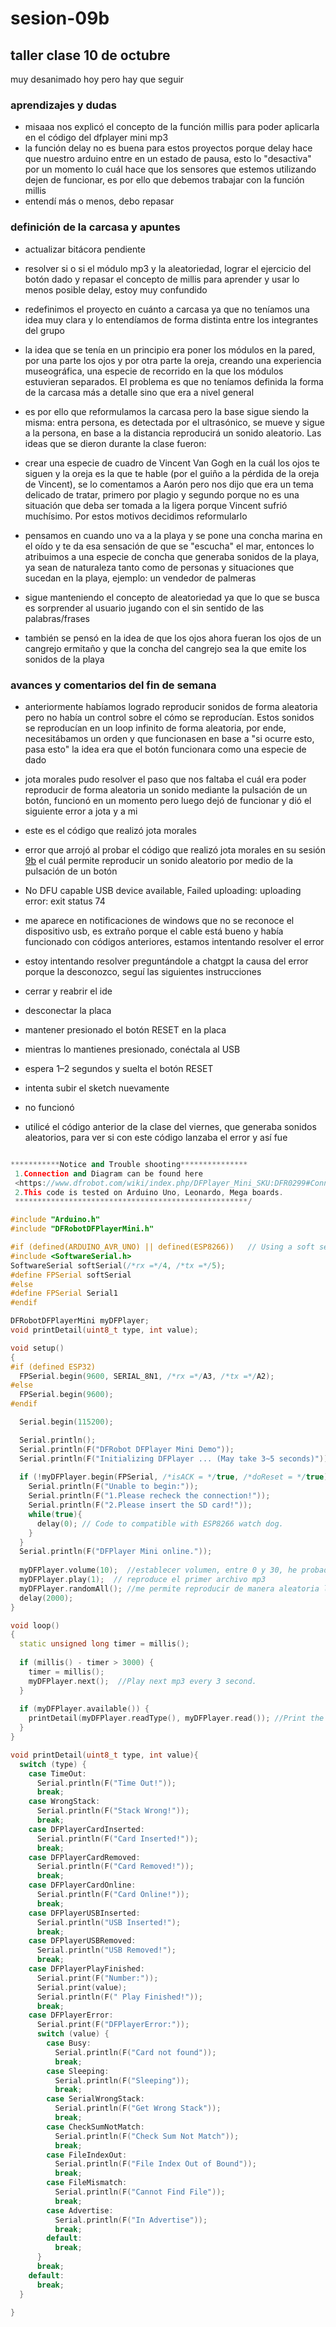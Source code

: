 # sesion-09b
## taller clase 10 de octubre

muy desanimado hoy pero hay que seguir

### aprendizajes y dudas

- misaaa nos explicó el concepto de la función millis para poder aplicarla en el código del dfplayer mini mp3
- la función delay no es buena para estos proyectos porque delay hace que nuestro arduino entre en un estado de pausa, esto lo "desactiva" por un momento lo cuál hace que los sensores que estemos utilizando dejen de funcionar, es por ello que debemos trabajar con la función millis
- entendí más o menos, debo repasar

### definición de la carcasa y apuntes

- actualizar bitácora pendiente
- resolver si o si el módulo mp3 y la aleatoriedad, lograr el ejercicio del botón dado y repasar el concepto de millis para aprender y usar lo menos posible delay, estoy muy confundido
- redefinimos el proyecto en cuánto a carcasa ya que no teníamos una idea muy clara y lo entendíamos de forma distinta entre los integrantes del grupo
- la idea que se tenía en un principio era poner los módulos en la pared, por una parte los ojos y por otra parte la oreja, creando una experiencia museográfica, una especie de recorrido en la que los módulos estuvieran separados. El problema es que no teníamos definida la forma de la carcasa más a detalle sino que era a nivel general
- es por ello que reformulamos la carcasa pero la base sigue siendo la misma: entra persona, es detectada por el ultrasónico, se mueve y sigue a la persona, en base a la distancia reproducirá un sonido aleatorio. Las ideas que se dieron durante la clase fueron:

- crear una especie de cuadro de Vincent Van Gogh en la cuál los ojos te siguen y la oreja es la que te hable (por el guiño a la pérdida de la oreja de Vincent), se lo comentamos a Aarón pero nos dijo que era un tema delicado de tratar, primero por plagio y segundo porque no es una situación que deba ser tomada a la ligera porque Vincent sufrió muchísimo. Por estos motivos decidimos reformularlo
- pensamos en cuando uno va a la playa y se pone una concha marina en el oído y te da esa sensación de que se "escucha" el mar, entonces lo atribuimos a una especie de concha que generaba sonidos de la playa, ya sean de naturaleza tanto como de personas y situaciones que sucedan en la playa, ejemplo: un vendedor de palmeras
- sigue manteniendo el concepto de aleatoriedad ya que lo que se busca es sorprender al usuario jugando con el sin sentido de las palabras/frases
- también se pensó en la idea de que los ojos ahora fueran los ojos de un cangrejo ermitaño y que la concha del cangrejo sea la que emite los sonidos de la playa

### avances y comentarios del fin de semana
-  anteriormente habíamos logrado reproducir sonidos de forma aleatoria pero no había un control sobre el cómo se reproducían. Estos sonidos se reproducían en un loop infinito de forma aleatoria, por ende, necesitábamos un orden y que funcionasen en base a "si ocurre esto, pasa esto" la idea era que el botón funcionara como una especie de dado
-   jota morales pudo resolver el paso que nos faltaba el cuál era poder reproducir de forma aleatoria un sonido mediante la pulsación de un botón, funcionó en un momento pero luego dejó de funcionar y dió el siguiente error a jota y a mi
-   este es el código que realizó jota morales

  
- error que arrojó al probar el código que realizó jota morales en su sesión [9b](https://github.com/brauliofigueroa2001/dis8645-2025-02-procesos/tree/main/17-jotamorales-romulus/sesion-09b) el cuál permite reproducir un sonido aleatorio por medio de la pulsación de un botón
- No DFU capable USB device available, Failed uploading: uploading error: exit status 74
- me aparece en notificaciones de windows que no se reconoce el dispositivo usb, es extraño porque el cable está bueno y había funcionado con códigos anteriores, estamos intentando resolver el error
- estoy intentando resolver preguntándole a chatgpt la causa del error porque la desconozco, seguí las siguientes instrucciones

- cerrar y reabrir el ide
- desconectar la placa
- mantener presionado el botón RESET en la placa
- mientras lo mantienes presionado, conéctala al USB
- espera 1–2 segundos y suelta el botón RESET
- intenta subir el sketch nuevamente
- no funcionó
- utilicé el código anterior de la clase del viernes, que generaba sonidos aleatorios, para ver si con este código lanzaba el error y así fue

```cpp

***********Notice and Trouble shooting***************
 1.Connection and Diagram can be found here
 <https://www.dfrobot.com/wiki/index.php/DFPlayer_Mini_SKU:DFR0299#Connection_Diagram>
 2.This code is tested on Arduino Uno, Leonardo, Mega boards.
 ****************************************************/

#include "Arduino.h"
#include "DFRobotDFPlayerMini.h"

#if (defined(ARDUINO_AVR_UNO) || defined(ESP8266))   // Using a soft serial port
#include <SoftwareSerial.h>
SoftwareSerial softSerial(/*rx =*/4, /*tx =*/5);
#define FPSerial softSerial
#else
#define FPSerial Serial1
#endif

DFRobotDFPlayerMini myDFPlayer;
void printDetail(uint8_t type, int value);

void setup()
{
#if (defined ESP32)
  FPSerial.begin(9600, SERIAL_8N1, /*rx =*/A3, /*tx =*/A2);
#else
  FPSerial.begin(9600);
#endif

  Serial.begin(115200);

  Serial.println();
  Serial.println(F("DFRobot DFPlayer Mini Demo"));
  Serial.println(F("Initializing DFPlayer ... (May take 3~5 seconds)"));
  
  if (!myDFPlayer.begin(FPSerial, /*isACK = */true, /*doReset = */true)) {  //Use serial to communicate with mp3.
    Serial.println(F("Unable to begin:"));
    Serial.println(F("1.Please recheck the connection!"));
    Serial.println(F("2.Please insert the SD card!"));
    while(true){
      delay(0); // Code to compatible with ESP8266 watch dog.
    }
  }
  Serial.println(F("DFPlayer Mini online."));
  
  myDFPlayer.volume(10);  //establecer volumen, entre 0 y 30, he probado con 100 y no se si es distinto a 30
  myDFPlayer.play(1);  // reproduce el primer archivo mp3
  myDFPlayer.randomAll(); //me permite reproducir de manera aleatoria los archivos del mp3
  delay(2000);
}

void loop()
{
  static unsigned long timer = millis();
  
  if (millis() - timer > 3000) {
    timer = millis();
    myDFPlayer.next();  //Play next mp3 every 3 second.
  }
  
  if (myDFPlayer.available()) {
    printDetail(myDFPlayer.readType(), myDFPlayer.read()); //Print the detail message from DFPlayer to handle different errors and states.
  }
}

void printDetail(uint8_t type, int value){
  switch (type) {
    case TimeOut:
      Serial.println(F("Time Out!"));
      break;
    case WrongStack:
      Serial.println(F("Stack Wrong!"));
      break;
    case DFPlayerCardInserted:
      Serial.println(F("Card Inserted!"));
      break;
    case DFPlayerCardRemoved:
      Serial.println(F("Card Removed!"));
      break;
    case DFPlayerCardOnline:
      Serial.println(F("Card Online!"));
      break;
    case DFPlayerUSBInserted:
      Serial.println("USB Inserted!");
      break;
    case DFPlayerUSBRemoved:
      Serial.println("USB Removed!");
      break;
    case DFPlayerPlayFinished:
      Serial.print(F("Number:"));
      Serial.print(value);
      Serial.println(F(" Play Finished!"));
      break;
    case DFPlayerError:
      Serial.print(F("DFPlayerError:"));
      switch (value) {
        case Busy:
          Serial.println(F("Card not found"));
          break;
        case Sleeping:
          Serial.println(F("Sleeping"));
          break;
        case SerialWrongStack:
          Serial.println(F("Get Wrong Stack"));
          break;
        case CheckSumNotMatch:
          Serial.println(F("Check Sum Not Match"));
          break;
        case FileIndexOut:
          Serial.println(F("File Index Out of Bound"));
          break;
        case FileMismatch:
          Serial.println(F("Cannot Find File"));
          break;
        case Advertise:
          Serial.println(F("In Advertise"));
          break;
        default:
          break;
      }
      break;
    default:
      break;
  }
  
}
```
